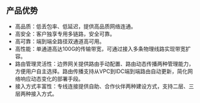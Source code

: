 ## 产品优势

- 高品质：低丢包率、低延迟，提供高品质网络连通。
- 高安全：客户独享专用多链路，安全可靠。
- 高可靠：端到端全路径双通道高可用。
- 高性能：单通道高达100G的传输带宽，可通过接入多条物理线路实现带宽扩容。
- 路由管理灵活性：边界网关提供路由手动配置、路由动态传播两种管理能力，方便用户自主选择。路由传播支持从VPC到IDC端到端路由自动更新，简化网络响应动态变化的部署手段。
- 接入方式丰富性：专线连接提供自助、合作伙伴两种建设方式，支持二层、三层两种接入方式。
